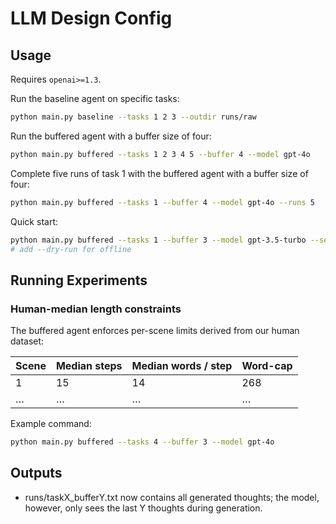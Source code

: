 # LLM Design Config

## Usage

Requires `openai>=1.3`.

Run the baseline agent on specific tasks:

```bash
python main.py baseline --tasks 1 2 3 --outdir runs/raw
```

Run the buffered agent with a buffer size of four:

```bash
python main.py buffered --tasks 1 2 3 4 5 --buffer 4 --model gpt-4o
```

Complete five runs of task 1 with the buffered agent with a buffer size of four:

```bash
python main.py buffered --tasks 1 --buffer 4 --model gpt-4o --runs 5
```

Quick start:

```bash
python main.py buffered --tasks 1 --buffer 3 --model gpt-3.5-turbo --seed 123
# add --dry-run for offline
```

## Running Experiments

### Human-median length constraints

The buffered agent enforces per-scene limits derived from our human dataset:

| Scene | Median steps | Median words / step | Word-cap |
|-------|--------------|---------------------|----------|
| 1     | 15           | 14                  | 268      |
| …     | …            | …                   | …        |

Example command:

```bash
python main.py buffered --tasks 4 --buffer 3 --model gpt-4o
```

## Outputs

- runs/taskX_bufferY.txt now contains all generated thoughts; the model,
  however, only sees the last Y thoughts during generation.
